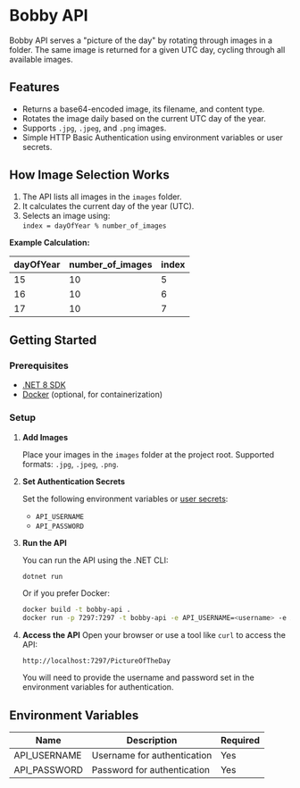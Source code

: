 # Bobby API

Bobby API serves a "picture of the day" by rotating through images in a folder. The same image is returned for a given UTC day, cycling through all available images.

## Features

- Returns a base64-encoded image, its filename, and content type.
- Rotates the image daily based on the current UTC day of the year.
- Supports `.jpg`, `.jpeg`, and `.png` images.
- Simple HTTP Basic Authentication using environment variables or user secrets.

## How Image Selection Works

1. The API lists all images in the `images` folder.
2. It calculates the current day of the year (UTC).
3. Selects an image using:  
   `index = dayOfYear % number_of_images`

**Example Calculation:**

| dayOfYear | number_of_images | index |
|-----------|------------------|-------|
| 15        | 10               | 5     |
| 16        | 10               | 6     |
| 17        | 10               | 7     |

## Getting Started

### Prerequisites

- [.NET 8 SDK](https://dotnet.microsoft.com/download)
- [Docker](https://docs.docker.com/get-started/) (optional, for containerization)

### Setup

1. **Add Images**

   Place your images in the `images` folder at the project root. Supported formats: `.jpg`, `.jpeg`, `.png`.

2. **Set Authentication Secrets**

   Set the following environment variables or [user secrets](https://learn.microsoft.com/en-us/aspnet/core/security/app-secrets):

   - `API_USERNAME`
   - `API_PASSWORD`

3. **Run the API**

   You can run the API using the .NET CLI:
   ```bash
   dotnet run
   ```
   Or if you prefer Docker:
   ```bash
   docker build -t bobby-api .
   docker run -p 7297:7297 -t bobby-api -e API_USERNAME=<username> -e API_PASSWORD=<password>
   ```

4. **Access the API**
   Open your browser or use a tool like `curl` to access the API:
   ```
   http://localhost:7297/PictureOfTheDay
   ```
   You will need to provide the username and password set in the environment variables for authentication.

## Environment Variables

| Name         | Description                | Required |
|--------------|---------------------------|----------|
| API_USERNAME | Username for authentication| Yes      |
| API_PASSWORD | Password for authentication| Yes      |
